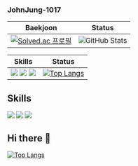 ### JohnJung-1017

|Baekjoon | Status |
|------------------|-------------|
| [![Solved.ac 프로필](http://mazassumnida.wtf/api/generate_badge?boj=jone885)](https://solved.ac/jone885) | ![GitHub Stats](https://github-readme-stats.vercel.app/api?username=JohnJung-1017&show_icons=true&theme=transparent) |

|Skills | Status |
|------------------|-------------|
|<img src="https://img.shields.io/badge/React-61DAFB?style=for-the-badge&logo=React&logoColor=white"> <img src="https://img.shields.io/badge/JavaScript-F7DF1E?style=for-the-badge&logo=JavaScript&logoColor=white"> <img src="https://img.shields.io/badge/python-3776AB?style=for-the-badge&logo=JavaScript&logoColor=white"> | [![Top Langs](https://github-readme-stats.vercel.app/api/top-langs/?username=JohnJung-1017)](https://github.com/anuraghazra/github-readme-stats)|

## Skills
  <img src="https://img.shields.io/badge/React-61DAFB?style=for-the-badge&logo=React&logoColor=white">
  <img src="https://img.shields.io/badge/JavaScript-F7DF1E?style=for-the-badge&logo=JavaScript&logoColor=white">
  <img src="https://img.shields.io/badge/python-3776AB?style=for-the-badge&logo=JavaScript&logoColor=white">
  
  
## Hi there 👋

[![Top Langs](https://github-readme-stats.vercel.app/api/top-langs/?username=JohnJung-1017)](https://github.com/anuraghazra/github-readme-stats)
